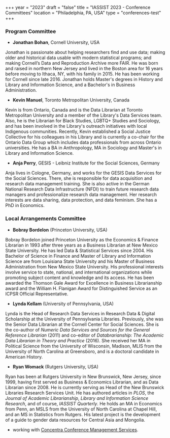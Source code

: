 +++
year = "2023"
draft = "false"
title = "IASSIST 2023 - Conference Committees"
location = "Philadelphia, PA, USA"
type = "conferences-test"
+++

### Program Committee

- **Jonathan Bohan**, Cornell University, USA

Jonathan is passionate about helping researchers find and use data; making older and historical data usable with modern statistical programs; and making Cornell’s Data and Reproduction Archive more FAIR. He was born and raised in northern New Jersey and lived in the Boston area for 16 years before moving to Ithaca, NY, with his family in 2015. He has been working for Cornell since late 2016. Jonathan holds Master's degrees in History and Library and Information Science, and a Bachelor's in Business Administration.

- **Kevin Manuel**, Toronto Metropolitan University, Canada

Kevin is from Ontario, Canada and is the Data Librarian at Toronto Metropolitan University and a member of the Library's Data Services team. Also, he is the Librarian for Black Studies, LGBTQ+ Studies and Sociology, and has been involved in the Library's outreach initiatives with local Indigenous communities. Recently, Kevin established a Social Justice Collective for his colleagues in his Library and is currently a co-chair for the Ontario Data Group which includes data professionals from across Ontario universities. He has a BA in Anthropology, MA in Sociology and Master's in Library and Information Science. 

- **Anja Perry**, GESIS - Leibniz Institute for the Social Sciences, Germany

Anja lives in Cologne, Germany, and works for the GESIS Data Services for the Social Sciences. There, she is responsible for data acquisition and research data management training. She is also active in the German National Research Data Infrastructure (NFDI) to train future research data managers and professionalize research data management. Her research interests are data sharing, data protection, and data feminism. She has a PhD in Economics.


### Local Arrangements Committee

- **Bobray Bordelon** (Princeton University, USA)

Bobray Bordelon joined Princeton University as the Economics & Finance Librarian in 1993   after three years as a Business Librarian at New Mexico State University. He has led Data & Statistical Services since 2004. His Bachelor of Science in Finance and Master of Library and Information Science are from Louisiana State University and his Master of Business Administration from New Mexico State University. His professional interests involve service to state, national, and international organizations while promoting subject content and knowledge and its access.  He has been awarded the Thomson Gale Award for Excellence in Business Librarianship award and the William H. Flanigan Award for Distinguished Service as an ICPSR Official Representative.

- **Lynda Kellam** (University of Pennsylvania, USA)

Lynda is the Head of Research Data Services in Research Data & Digital Scholarship at the University of Pennsylvania Libraries. Previously, she was the Senior Data Librarian at the Cornell Center for Social Sciences. She is the co-author of *Numeric Data Services and Sources for the General Reference Librarian* (2011) and co-editor of *Databrarianship: The Academic Data Librarian in Theory and Practice* (2016). She received her MA in Political Science from the University of Wisconsin, Madison, MLIS from the University of North Carolina at Greensboro, and is a doctoral candidate in American History.

- **Ryan Womack** (Rutgers University, USA)

Ryan has been at Rutgers University in New Brunswick, New Jersey, since 1999, having first served as Business & Economics Librarian, and as Data Librarian since 2008.  He is currently serving as Head of the New Brunswick Libraries Research Services Unit.  He has authored articles in *PLOS*, the *Journal of Academic Librarianship*, *Library and Information Science Research*, and of course, *IASSIST Quarterly*. He holds an MA in Economics from Penn, an MSLS from the University of North Carolina at Chapel Hill, and an MS in Statistics from Rutgers. His latest project is the development of a guide to gender data resources for Central Asia and Mongolia.

- working with [Concentra Conference Management Services](https://www.concentra-cms.com/).
